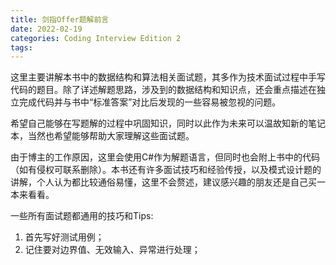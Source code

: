 ```yaml
---
title: 剑指Offer题解前言
date: 2022-02-19
categories: Coding Interview Edition 2
tags:
---
```


这里主要讲解本书中的数据结构和算法相关面试题，其多作为技术面试过程中手写代码的题目。除了详述解题思路，涉及到的数据结构和知识点，还会重点描述在独立完成代码并与书中“标准答案”对比后发现的一些容易被忽视的问题。

<!--more-->

希望自己能够在写题解的过程中巩固知识，同时以此作为未来可以温故知新的笔记本，当然也希望能够帮助大家理解这些面试题。

由于博主的工作原因，这里会使用C#作为解题语言，但同时也会附上书中的代码（如有侵权可联系删除）。本书还有许多面试技巧和经验传授，以及模式设计题的讲解，个人认为都比较通俗易懂，这里不会赘述，建议感兴趣的朋友还是自己买一本来看看。

一些所有面试题都通用的技巧和Tips:
1. 首先写好测试用例；
2. 记住要对边界值、无效输入、异常进行处理；